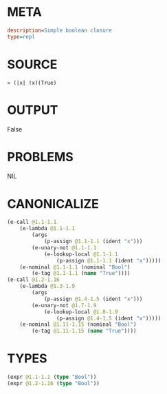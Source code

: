 # META
~~~ini
description=Simple boolean closure
type=repl
~~~
# SOURCE
~~~roc
» (|x| !x)(True)
~~~
# OUTPUT
False
# PROBLEMS
NIL
# CANONICALIZE
~~~clojure
(e-call @1.1-1.1
	(e-lambda @1.1-1.1
		(args
			(p-assign @1.1-1.1 (ident "x")))
		(e-unary-not @1.1-1.1
			(e-lookup-local @1.1-1.1
				(p-assign @1.1-1.1 (ident "x")))))
	(e-nominal @1.1-1.1 (nominal "Bool")
		(e-tag @1.1-1.1 (name "True"))))
(e-call @1.2-1.16
	(e-lambda @1.3-1.9
		(args
			(p-assign @1.4-1.5 (ident "x")))
		(e-unary-not @1.7-1.9
			(e-lookup-local @1.8-1.9
				(p-assign @1.4-1.5 (ident "x")))))
	(e-nominal @1.11-1.15 (nominal "Bool")
		(e-tag @1.11-1.15 (name "True"))))
~~~
# TYPES
~~~clojure
(expr @1.1-1.1 (type "Bool"))
(expr @1.2-1.16 (type "Bool"))
~~~
